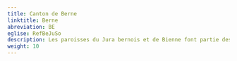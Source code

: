 ```yaml
---
title: Canton de Berne
linktitle: Berne
abreviation: BE
eglise: RefBeJuSo
description: Les paroisses du Jura bernois et de Bienne font partie des Églises réformées Berne-Jura-Soleure (RefBeJuSo).
weight: 10
---
```

